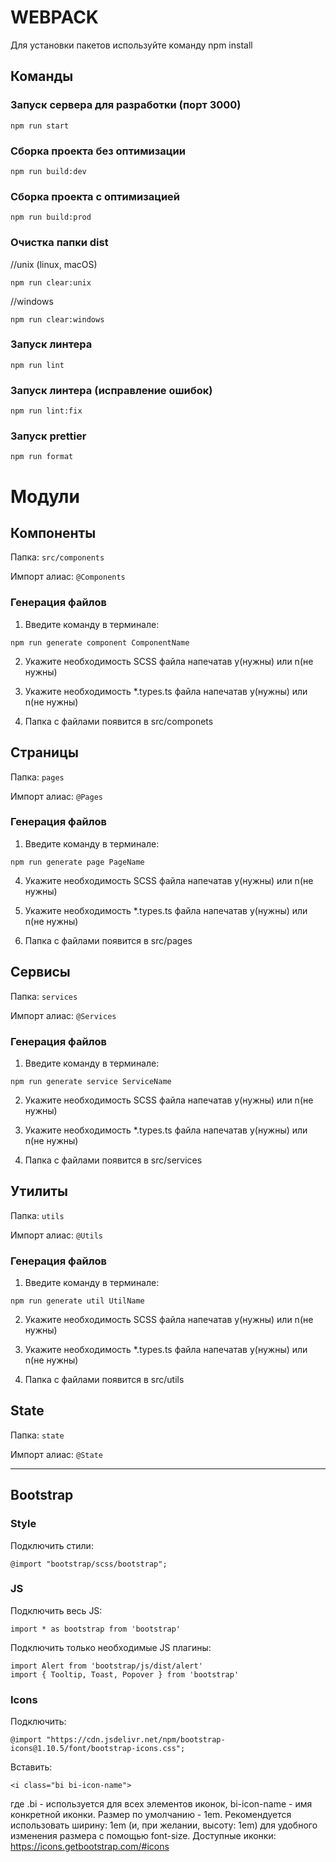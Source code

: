 # WEBPACK

Для установки пакетов используйте команду npm install

## Команды

### Запуск сервера для разработки (порт 3000)

```shell
npm run start
```

### Сборка проекта без оптимизации
```shell
npm run build:dev
```

### Сборка проекта с оптимизацией
```shell
npm run build:prod
```

### Очистка папки dist
//unix (linux, macOS)
```shell
npm run clear:unix
```
//windows
```shell
npm run clear:windows

```

### Запуск линтера

```shell
npm run lint
```

### Запуск линтера (исправление ошибок)
```shell
npm run lint:fix

```

### Запуск prettier 
```shell
npm run format

```

# Модули

## Компоненты

Папка: `src/components`

Импорт алиас: `@Components`

### Генерация файлов

1. Введите команду в терминале:

```shell
npm run generate component ComponentName
```

2. Укажите необходимость SCSS файла напечатав y(нужны) или n(не нужны)

3. Укажите необходимость *.types.ts файла напечатав y(нужны) или n(не нужны)

4. Папка с файлами появится в src/componets
## Страницы

Папка: `pages`

Импорт алиас: `@Pages`

### Генерация файлов

1. Введите команду в терминале:

```shell
npm run generate page PageName
```

4. Укажите необходимость SCSS файла напечатав y(нужны) или n(не нужны)

5. Укажите необходимость *.types.ts файла напечатав y(нужны) или n(не нужны)

6. Папка с файлами появится в src/pages

## Сервисы

Папка: `services`

Импорт алиас: `@Services`

### Генерация файлов

1. Введите команду в терминале:

```shell
npm run generate service ServiceName
```

2. Укажите необходимость SCSS файла напечатав y(нужны) или n(не нужны)

3. Укажите необходимость *.types.ts файла напечатав y(нужны) или n(не нужны)

4. Папка с файлами появится в src/services

## Утилиты

Папка: `utils`

Импорт алиас: `@Utils`

### Генерация файлов

1. Введите команду в терминале:

```shell
npm run generate util UtilName
```

2. Укажите необходимость SCSS файла напечатав y(нужны) или n(не нужны)

3. Укажите необходимость *.types.ts файла напечатав y(нужны) или n(не нужны)

4. Папка с файлами появится в src/utils

## State

Папка: `state`

Импорт алиас: `@State`

------------------

## Bootstrap 

### Style

Подключить стили:

```shell
@import "bootstrap/scss/bootstrap";
```

### JS

Подключить весь JS: 

```shell
import * as bootstrap from 'bootstrap'
```

Подключить только необходимые JS плагины: 

```shell
import Alert from 'bootstrap/js/dist/alert'
import { Tooltip, Toast, Popover } from 'bootstrap'
```

### Icons

Подключить: 

```shell
@import "https://cdn.jsdelivr.net/npm/bootstrap-icons@1.10.5/font/bootstrap-icons.css";
```

Вставить:

```shell
<i class="bi bi-icon-name">
```

где .bi - используется для всех элементов иконок,
bi-icon-name - имя конкретной иконки.
Размер по умолчанию - 1em. Рекомендуется использовать ширину: 1em (и, при желании, высоту: 1em) для удобного изменения размера с помощью font-size.
Доступные иконки: https://icons.getbootstrap.com/#icons
